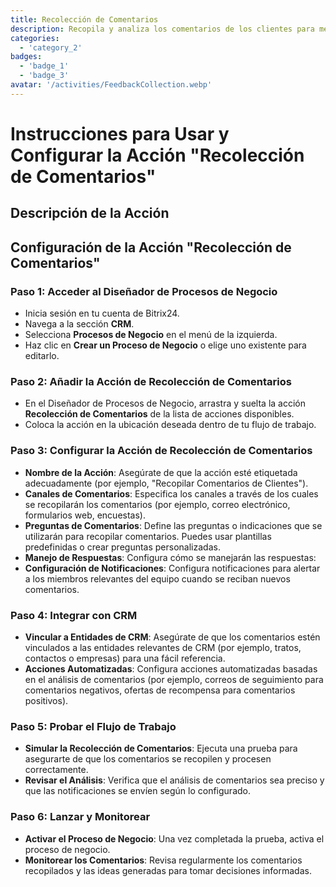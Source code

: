 ```yaml
---
title: Recolección de Comentarios
description: Recopila y analiza los comentarios de los clientes para mejorar los servicios
categories: 
  - 'category_2'
badges: 
  - 'badge_1'
  - 'badge_3'
avatar: '/activities/FeedbackCollection.webp'
---
```


# Instrucciones para Usar y Configurar la Acción "Recolección de Comentarios"

## Descripción de la Acción

## **Configuración de la Acción "Recolección de Comentarios"**

### Paso 1: Acceder al Diseñador de Procesos de Negocio
- Inicia sesión en tu cuenta de Bitrix24.
- Navega a la sección **CRM**.
- Selecciona **Procesos de Negocio** en el menú de la izquierda.
- Haz clic en **Crear un Proceso de Negocio** o elige uno existente para editarlo.

### Paso 2: Añadir la Acción de Recolección de Comentarios
- En el Diseñador de Procesos de Negocio, arrastra y suelta la acción **Recolección de Comentarios** de la lista de acciones disponibles.
- Coloca la acción en la ubicación deseada dentro de tu flujo de trabajo.

### Paso 3: Configurar la Acción de Recolección de Comentarios
- **Nombre de la Acción**: Asegúrate de que la acción esté etiquetada adecuadamente (por ejemplo, "Recopilar Comentarios de Clientes").
- **Canales de Comentarios**: Especifica los canales a través de los cuales se recopilarán los comentarios (por ejemplo, correo electrónico, formularios web, encuestas).
- **Preguntas de Comentarios**: Define las preguntas o indicaciones que se utilizarán para recopilar comentarios. Puedes usar plantillas predefinidas o crear preguntas personalizadas.
- **Manejo de Respuestas**: Configura cómo se manejarán las respuestas:
- **Configuración de Notificaciones**: Configura notificaciones para alertar a los miembros relevantes del equipo cuando se reciban nuevos comentarios.

### Paso 4: Integrar con CRM
- **Vincular a Entidades de CRM**: Asegúrate de que los comentarios estén vinculados a las entidades relevantes de CRM (por ejemplo, tratos, contactos o empresas) para una fácil referencia.
- **Acciones Automatizadas**: Configura acciones automatizadas basadas en el análisis de comentarios (por ejemplo, correos de seguimiento para comentarios negativos, ofertas de recompensa para comentarios positivos).

### Paso 5: Probar el Flujo de Trabajo
- **Simular la Recolección de Comentarios**: Ejecuta una prueba para asegurarte de que los comentarios se recopilen y procesen correctamente.
- **Revisar el Análisis**: Verifica que el análisis de comentarios sea preciso y que las notificaciones se envíen según lo configurado.

### Paso 6: Lanzar y Monitorear
- **Activar el Proceso de Negocio**: Una vez completada la prueba, activa el proceso de negocio.
- **Monitorear los Comentarios**: Revisa regularmente los comentarios recopilados y las ideas generadas para tomar decisiones informadas.